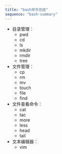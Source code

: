 ```yaml
---
title: "bash命令总结"
sequence: "bash-summary"
---
```


- 目录管理：
    - pwd
    - cd
    - ls
    - mkdir
    - rmdir
    - tree
- 文件管理：
    - cp
    - rm
    - mv
    - touch
    - file
    - find
- 文件查看命令：
    - cat
    - tac
    - more
    - less
    - head
    - tail
- 文本编辑器：
    - vim
